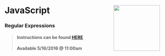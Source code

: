 # JavaScript <img align="right" src="https://github.com/Learning-Fuze/prototypes_C7.17/blob/assets/assets/images/logos/LF_LOGO.png?raw=true" width="150">
### Regular Expressions

>#### Instructions can be found <a href="http://learning-fuze.github.io/prototypes_C7.17/#/JS-REGEX" target="_blank">HERE</a>
>#### Available 5/16/2016 @ 11:00am